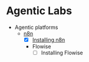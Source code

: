 # Agentic Labs

- Agentic platforms
  - [n8n](n8n/readme.md)
    - [x] [Installing n8n](n8n/readme.md)
    - Flowise
      - [ ] Installing Flowise
